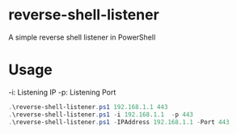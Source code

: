 # reverse-shell-listener
A simple reverse shell listener in PowerShell

# Usage
-i: Listening IP
-p: Listening Port 
```PowerShell
.\reverse-shell-listener.ps1 192.168.1.1 443
.\reverse-shell-listener.ps1 -i 192.168.1.1  -p 443
.\reverse-shell-listener.ps1 -IPAddress 192.168.1.1 -Port 443
```
